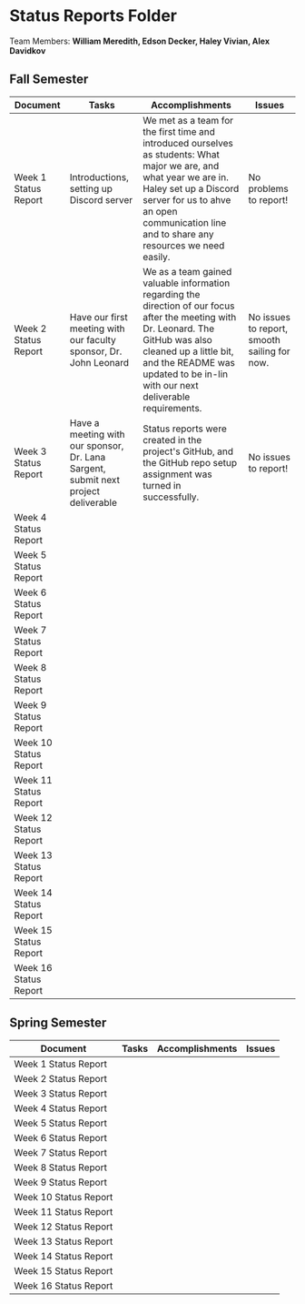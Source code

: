 # Status Reports Folder
Team Members: **William Meredith, Edson Decker, Haley Vivian, Alex Davidkov**
## Fall Semester

| Document | Tasks | Accomplishments | Issues |
|---|---|---|---|
| Week 1 Status Report | Introductions, setting up Discord server | We met as a team for the first time and introduced ourselves as students: What major we are, and what year we are in. Haley set up a Discord server for us to ahve an open communication line and to share any resources we need easily. | No problems to report! |
| Week 2 Status Report | Have our first meeting with our faculty sponsor, Dr. John Leonard | We as a team gained valuable information regarding the direction of our focus after the meeting with Dr. Leonard. The GitHub was also cleaned up a little bit, and the README was updated to be in-lin with our next deliverable requirements. | No issues to report, smooth sailing for now. |
| Week 3 Status Report | Have a meeting with our sponsor, Dr. Lana Sargent, submit next project deliverable | Status reports were created in the project's GitHub, and the GitHub repo setup assignment was turned in successfully. | No issues to report! |
| Week 4 Status Report | | | |
| Week 5 Status Report | | | |
| Week 6 Status Report | | | |
| Week 7 Status Report | | | |
| Week 8 Status Report | | | |
| Week 9 Status Report | | | |
| Week 10 Status Report | | | |
| Week 11 Status Report | | | |
| Week 12 Status Report | | | |
| Week 13 Status Report | | | |
| Week 14 Status Report | | | |
| Week 15 Status Report | | | |
| Week 16 Status Report | | | |

## Spring Semester

| Document | Tasks | Accomplishments| Issues |
|---|---|---|---|
| Week 1 Status Report | | | |
| Week 2 Status Report | | | |
| Week 3 Status Report | | | |
| Week 4 Status Report | | | |
| Week 5 Status Report | | | |
| Week 6 Status Report | | | |
| Week 7 Status Report | | | |
| Week 8 Status Report | | | |
| Week 9 Status Report | | | |
| Week 10 Status Report | | | |
| Week 11 Status Report | | | |
| Week 12 Status Report | | | |
| Week 13 Status Report | | | |
| Week 14 Status Report | | | |
| Week 15 Status Report | | | |
| Week 16 Status Report | | | |
